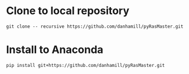 # Clone to local repository
```
git clone -- recursive https://github.com/danhamill/pyRasMaster.git
```

# Install to Anaconda
```
pip install git+https://github.com/danhamill/pyRasMaster.git
```

